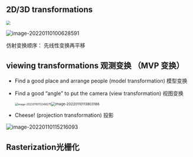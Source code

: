 ## 2D/3D transformations

<img src="https://s2.loli.net/2022/01/07/FlRP8B2JMEgIwKO.png" style="zoom: 67%;" />



![image-20220110100628591](https://s2.loli.net/2022/01/10/qAXCTdu3oe9vSFG.png)

仿射变换顺序： 先线性变换再平移 



## viewing transformations 观测变换  （MVP 变换）	

- Find a good place and arrange people (model transformation) 模型变换

- Find a good “angle” to put the camera (view transformation) 视图变换

  <img src="https://s2.loli.net/2022/01/10/3wkCHL6gdeMy1hD.png" alt="image-20220110113348275" style="zoom:50%;" /><img src="C:/Users/pc/AppData/Roaming/Typora/typora-user-images/image-20220110113803186.png" alt="image-20220110113803186" style="zoom: 67%;" />

- Cheese! (projection transformation) 投影

![image-20220110115216093](https://s2.loli.net/2022/01/10/AD4NLGiBzxaoUZ1.png)



## Rasterization光栅化



























































